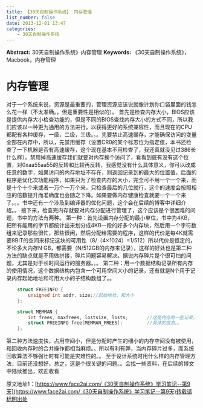 ```yaml
---
title: 【30天自制操作系统】 内存管理
list_number: false
date: 2013-12-01 13:47
categories:
    - 30天自制操作系统
---
```

**Abstract:** 30天自制操作系统》内存管理
**Keywords:** 《30天自制操作系统》，Macbook，内存管理
<!--more-->
# 内存管理
对于一个系统来说，资源是最重要的，管理资源应该说就像计划你口袋里面的钱怎么花一样（不太准确。。但是重要性是相似的）。
首先是检查内存大小，BIOS应该是提供内存大小检查功能的，但是不同的BIOS查找内存大小的方式不同，所以我们应该以一种更为通用的方法进行，以获得更好的系统兼容性，而且现在的CPU都配有各种缓存，一级，二级，三级。。。先要禁止高速缓存，才能确保访问的变量全部在内存中，所以，先禁用缓存（设置CR0的某个标志位为指定值，本书还检查了一下机器是否有高速缓存，这个现在基本不用检查了，我还真就没见过386长什么样）。禁用掉高速缓存我们就要对内存挨个访问了，看看到底有没有这个位置，对0xaa55aa55的反转和比较再反转，我感觉没有什么具体意义，你可以改成任意的数字，如果访问的内存地址不存在，则返回记录到的最大的位置值，后面的程序是优化次功能程序，如果只为了检查内存的大小，完全可不用一个一个来，而是十个十个来或者一万个一万个来，只检查最后的几位就行，这个的速度会按照相应的倍数提升而准确度也会随之下降。如果要做内存健康检查就要一个一个来了。。。书中还有一个涉及到编译器的优化问题，这个会在后续的博客中详细介绍。。
接下来，检查完内存就要对内存分配进行管理了，这个应该是个很困难的问题，书中的方法有两种。
第一种：首先设置内存分配的最小单位，书中为4KB，把所有能用的字节都统计出来划分成4KB一段的好多个内存块，然后用一个字符数组来记录那些很忙，那些很闲，然后分配给需要的程序，这样的代价是每4K就需要8BIT的空间来标记这块的可用性（8/（4×1024）=1/512）所以代价是恒定的，不论多大内存N GB，都需要（N/512GB的内存来记录），这样的好处也是第二种方法的缺点就是不用做拼接，碎片问题容易解决。据说内存碎片是个很可怕的问题，尤其是对于长时间运行的服务器。。。
第二种：用一个数据结构记录所有内存的使用情况，这个数据结构内包含一个可用空间大小的记录，还有就是N个用于记录内存起始地址和可用大小的子结构数组了。。
```c++
    struct FREEINFO {
    	unsigned int addr, size;//起始地址，和大小
    };

    struct MEMMAN {
    	int frees, maxfrees, lostsize, losts;	   	//这是内存的一些记录，包括可用空间，最大可用空间，释放失败大小，释放失败的次数
    	struct FREEINFO free[MEMMAN_FREES];        	//具体的信息。。
    };
```
第二种方法速度快，占用空间小，但是分配时产生的细小的内存空间没有被使用，和回收内存时的合并操作都相当麻烦。。所以有利有弊，当内存碎片过多，而系统回收算法不够强壮时有可能是灾难性的。。
至于设计系统时用什么样的内存管理方法，目前还没想好，总之，这是个很关键的问题。。会找一些资料，在后续的博文中陆续推出，欢迎收看





原文地址1：[https://www.face2ai.com/《30天自制操作系统》学习笔记--第9天](https://www.face2ai.com/《30天自制操作系统》学习笔记--第9天)转载请标明出处
